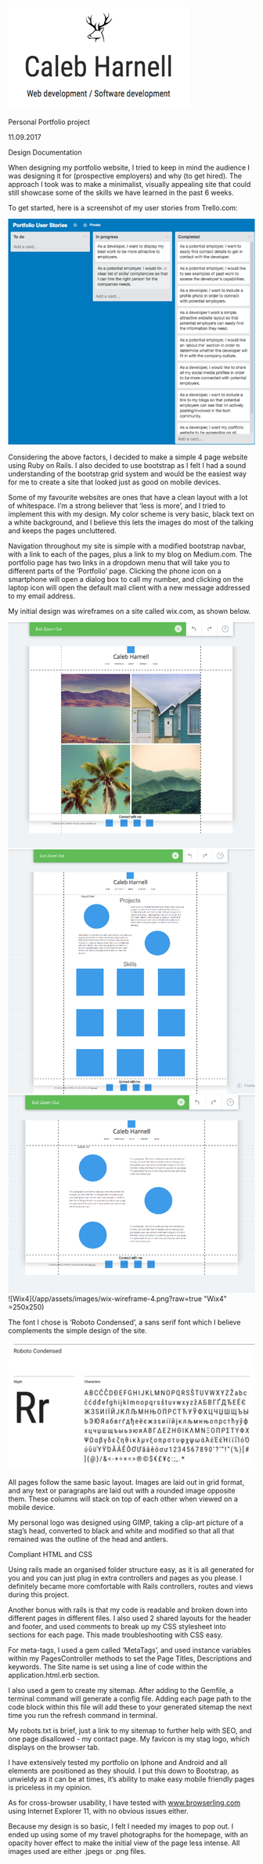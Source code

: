 ![Title Image](/app/assets/images/google-docs-title.png?raw=true "Title Image")

Personal Portfolio project

11.09.2017

Design Documentation

When designing my portfolio website, I tried to keep in mind the audience I was designing it for (prospective employers) and why (to get hired).  The approach I took was to make a minimalist, visually appealing site that could still showcase some of the skills we have learned in the past 6 weeks.  

To get started, here is a screenshot of my user stories from Trello.com:

![Trello](/app/assets/images/trello-screenshot.png?raw=true "Trello")

Considering the above factors, I decided to make a simple 4 page website using Ruby on Rails.  I also decided to use bootstrap as I felt I had a sound understanding of the bootstrap grid system and would be the easiest way for me to create a site that looked just as good on mobile devices.

Some of my favourite websites are ones that have a clean layout with a lot of whitespace.  I’m a strong believer that ‘less is more’, and I tried to implement this with my design.  My color scheme is very basic, black text on a white background, and I believe this lets the images do most of the talking and keeps the pages uncluttered.

Navigation throughout my site is simple with a modified bootstrap navbar, with a link to each of the pages, plus a link to my blog on Medium.com.  The portfolio page has two links in a dropdown menu that will take you to different parts of the ‘Portfolio’ page.   Clicking the phone icon on a smartphone will open a dialog box to call my number, and clicking on the laptop icon will open the default mail client with a new message addressed to my email address.

My initial design was wireframes on a site called wix.com, as shown below.

![Wix1](/app/assets/images/wix-wireframe-1.png?raw=true "Wix1")
![Wix2](/app/assets/images/wix-wireframe-2.png?raw=true "Wix2")
![Wix3](/app/assets/images/wix-wireframe-3.png?raw=true "Wix3")
![Wix4](/app/assets/images/wix-wireframe-4.png?raw=true "Wix4" =250x250)

The font I chose is ‘Roboto Condensed’, a sans serif font which I believe complements the simple design of the site.  

![Roboto](/app/assets/images/roboto-screenshot.png?raw=true "Roboto")

All pages follow the same basic layout.  Images are laid out in grid format, and any text or paragraphs are laid out with a rounded image opposite them.  These columns will stack on top of each other when viewed on a mobile device.

My personal logo was designed using GIMP, taking a clip-art picture of a stag’s head, converted to black and white and modified so that all that remained was the outline of the head and antlers.

Compliant HTML and CSS

Using rails made an organised folder structure easy, as it is all generated for you and you can just plug in extra controllers and pages as you please.  I definitely became more comfortable with Rails controllers, routes and views during this project.

Another bonus with rails is that my code is readable and broken down into different pages in different files.  I also used 2 shared layouts for the header and footer, and used comments to break up my CSS stylesheet into sections for each page.  This made troubleshooting with CSS easy.

For meta-tags, I used a gem called ‘MetaTags’, and used instance variables within my PagesController methods to set the Page Titles, Descriptions and keywords.  The Site name is set using a line of code within the application.html.erb <head> section.

I also used a gem to create my sitemap.  After adding to the Gemfile, a terminal command will generate a config file.  Adding each page path to the code block within this file will add these to your generated sitemap the next time you run the refresh command in terminal.

My robots.txt is brief, just a link to my sitemap to further help with SEO, and one page disallowed - my contact page.  My favicon is my stag logo, which displays on the browser tab.

I have extensively tested my portfolio on Iphone and Android and all elements are positioned as they should.  I put this down to Bootstrap, as unwieldy as it can be at times, it’s ability to make easy mobile friendly pages is priceless in my opinion.

As for cross-browser usability, I have tested with www.browserling.com using Internet Explorer 11, with no obvious issues either.

Because my design is so basic, I felt I needed my images to pop out.  I ended up using some of my travel photographs for the homepage, with an opacity hover effect to make the initial view of the page less intense.  All images used are either .jpegs or .png files.
